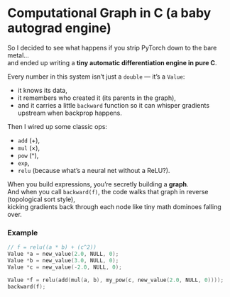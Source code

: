 # Computational Graph in C (a baby autograd engine)

So I decided to see what happens if you strip PyTorch down to the bare metal…  
and ended up writing a **tiny automatic differentiation engine in pure C**.  

Every number in this system isn’t just a `double` — it’s a `Value`:  
- it knows its data,  
- it remembers who created it (its parents in the graph),  
- and it carries a little `backward` function so it can whisper gradients upstream when backprop happens.  

Then I wired up some classic ops:  
- `add` (+),  
- `mul` (×),  
- `pow` (^),  
- `exp`,  
- `relu` (because what’s a neural net without a ReLU?).  

When you build expressions, you’re secretly building a **graph**.  
And when you call `backward(f)`, the code walks that graph in reverse (topological sort style),  
kicking gradients back through each node like tiny math dominoes falling over.  

### Example

```c
// f = relu((a * b) + (c^2))
Value *a = new_value(2.0, NULL, 0);
Value *b = new_value(3.0, NULL, 0);
Value *c = new_value(-2.0, NULL, 0);

Value *f = relu(add(mul(a, b), my_pow(c, new_value(2.0, NULL, 0))));
backward(f);

